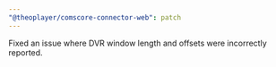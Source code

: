 ```yaml
---
"@theoplayer/comscore-connector-web": patch
---
```


Fixed an issue where DVR window length and offsets were incorrectly reported.
